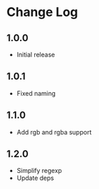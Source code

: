 # Change Log

## 1.0.0

* Initial release

## 1.0.1

* Fixed naming

## 1.1.0

* Add rgb and rgba support

## 1.2.0

* Simplify regexp
* Update deps
